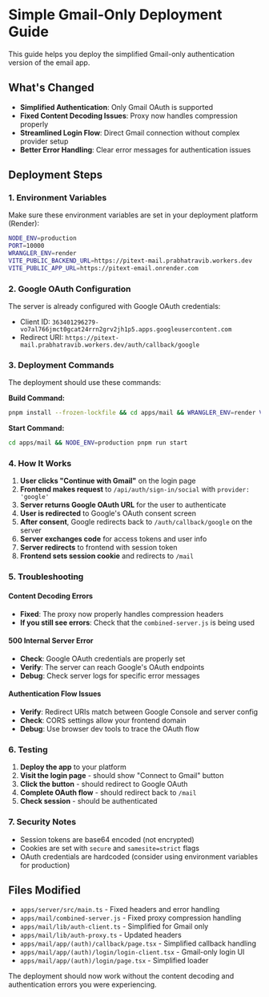 # Simple Gmail-Only Deployment Guide

This guide helps you deploy the simplified Gmail-only authentication version of the email app.

## What's Changed

- **Simplified Authentication**: Only Gmail OAuth is supported
- **Fixed Content Decoding Issues**: Proxy now handles compression properly
- **Streamlined Login Flow**: Direct Gmail connection without complex provider setup
- **Better Error Handling**: Clear error messages for authentication issues

## Deployment Steps

### 1. Environment Variables

Make sure these environment variables are set in your deployment platform (Render):

```bash
NODE_ENV=production
PORT=10000
WRANGLER_ENV=render
VITE_PUBLIC_BACKEND_URL=https://pitext-mail.prabhatravib.workers.dev
VITE_PUBLIC_APP_URL=https://pitext-email.onrender.com
```

### 2. Google OAuth Configuration

The server is already configured with Google OAuth credentials:
- Client ID: `363401296279-vo7al766jmct0gcat24rrn2grv2jh1p5.apps.googleusercontent.com`
- Redirect URI: `https://pitext-mail.prabhatravib.workers.dev/auth/callback/google`

### 3. Deployment Commands

The deployment should use these commands:

**Build Command:**
```bash
pnpm install --frozen-lockfile && cd apps/mail && WRANGLER_ENV=render VITE_PUBLIC_BACKEND_URL=https://pitext-mail.prabhatravib.workers.dev VITE_PUBLIC_APP_URL=https://pitext-email.onrender.com pnpm run build
```

**Start Command:**
```bash
cd apps/mail && NODE_ENV=production pnpm run start
```

### 4. How It Works

1. **User clicks "Continue with Gmail"** on the login page
2. **Frontend makes request** to `/api/auth/sign-in/social` with `provider: 'google'`
3. **Server returns Google OAuth URL** for the user to authenticate
4. **User is redirected** to Google's OAuth consent screen
5. **After consent**, Google redirects back to `/auth/callback/google` on the server
6. **Server exchanges code** for access tokens and user info
7. **Server redirects** to frontend with session token
8. **Frontend sets session cookie** and redirects to `/mail`

### 5. Troubleshooting

#### Content Decoding Errors
- **Fixed**: The proxy now properly handles compression headers
- **If you still see errors**: Check that the `combined-server.js` is being used

#### 500 Internal Server Error
- **Check**: Google OAuth credentials are properly set
- **Verify**: The server can reach Google's OAuth endpoints
- **Debug**: Check server logs for specific error messages

#### Authentication Flow Issues
- **Verify**: Redirect URIs match between Google Console and server config
- **Check**: CORS settings allow your frontend domain
- **Debug**: Use browser dev tools to trace the OAuth flow

### 6. Testing

1. **Deploy the app** to your platform
2. **Visit the login page** - should show "Connect to Gmail" button
3. **Click the button** - should redirect to Google OAuth
4. **Complete OAuth flow** - should redirect back to `/mail`
5. **Check session** - should be authenticated

### 7. Security Notes

- Session tokens are base64 encoded (not encrypted)
- Cookies are set with `secure` and `samesite=strict` flags
- OAuth credentials are hardcoded (consider using environment variables for production)

## Files Modified

- `apps/server/src/main.ts` - Fixed headers and error handling
- `apps/mail/combined-server.js` - Fixed proxy compression handling
- `apps/mail/lib/auth-client.ts` - Simplified for Gmail only
- `apps/mail/lib/auth-proxy.ts` - Updated headers
- `apps/mail/app/(auth)/callback/page.tsx` - Simplified callback handling
- `apps/mail/app/(auth)/login/login-client.tsx` - Gmail-only login UI
- `apps/mail/app/(auth)/login/page.tsx` - Simplified loader

The deployment should now work without the content decoding and authentication errors you were experiencing. 